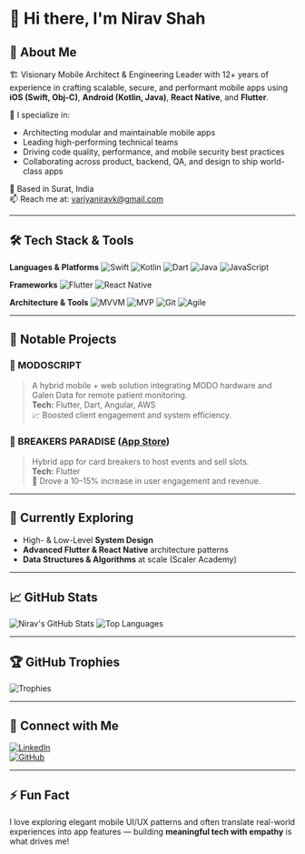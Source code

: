 # 👋 Hi there, I'm Nirav Shah

## 🚀 About Me
🏗️ Visionary Mobile Architect & Engineering Leader with 12+ years of experience in crafting scalable, secure, and performant mobile apps using **iOS (Swift, Obj-C)**, **Android (Kotlin, Java)**, **React Native**, and **Flutter**.

🔧 I specialize in:
- Architecting modular and maintainable mobile apps
- Leading high-performing technical teams
- Driving code quality, performance, and mobile security best practices
- Collaborating across product, backend, QA, and design to ship world-class apps

📍 Based in Surat, India  
📫 Reach me at: variyaniravk@gmail.com

---

## 🛠️ Tech Stack & Tools

**Languages & Platforms**
![Swift](https://img.shields.io/badge/Swift-F05138?style=for-the-badge&logo=swift&logoColor=white)
![Kotlin](https://img.shields.io/badge/Kotlin-0095D5?style=for-the-badge&logo=kotlin&logoColor=white)
![Dart](https://img.shields.io/badge/Dart-0175C2?style=for-the-badge&logo=dart&logoColor=white)
![Java](https://img.shields.io/badge/Java-ED8B00?style=for-the-badge&logo=java&logoColor=white)
![JavaScript](https://img.shields.io/badge/JavaScript-F7DF1E?style=for-the-badge&logo=javascript&logoColor=black)

**Frameworks**
![Flutter](https://img.shields.io/badge/Flutter-02569B?style=for-the-badge&logo=flutter&logoColor=white)
![React Native](https://img.shields.io/badge/React_Native-20232A?style=for-the-badge&logo=react&logoColor=61DAFB)

**Architecture & Tools**
![MVVM](https://img.shields.io/badge/Pattern-MVVM-informational?style=for-the-badge)
![MVP](https://img.shields.io/badge/Pattern-MVP-informational?style=for-the-badge)
![Git](https://img.shields.io/badge/Git-F05032?style=for-the-badge&logo=git&logoColor=white)
![Agile](https://img.shields.io/badge/Agile-0052CC?style=for-the-badge&logo=jira&logoColor=white)

---

## 📱 Notable Projects

### 🔹 MODOSCRIPT
> A hybrid mobile + web solution integrating MODO hardware and Galen Data for remote patient monitoring.  
**Tech:** Flutter, Dart, Angular, AWS  
📈 Boosted client engagement and system efficiency.

### 🔹 BREAKERS PARADISE ([App Store](#))
> Hybrid app for card breakers to host events and sell slots.  
**Tech:** Flutter  
🎯 Drove a 10–15% increase in user engagement and revenue.

---

## 🧠 Currently Exploring
- High- & Low-Level **System Design**
- **Advanced Flutter & React Native** architecture patterns
- **Data Structures & Algorithms** at scale (Scaler Academy)

---

## 📈 GitHub Stats

![Nirav's GitHub Stats](https://github-readme-stats.vercel.app/api?username=niravshah&show_icons=true&theme=radical)
![Top Languages](https://github-readme-stats.vercel.app/api/top-langs/?username=niravshah&layout=compact&theme=radical)

---

## 🏆 GitHub Trophies

![Trophies](https://github-profile-trophy.vercel.app/?username=niravshah&theme=onedark&row=1&column=6)

---

## 🔗 Connect with Me

[![LinkedIn](https://img.shields.io/badge/LinkedIn-blue?style=for-the-badge&logo=linkedin)](https://linkedin.com/in/yourlinkedin)  
[![GitHub](https://img.shields.io/badge/GitHub-171515?style=for-the-badge&logo=github&logoColor=white)](https://github.com/niravshah)

---

## ⚡ Fun Fact

I love exploring elegant mobile UI/UX patterns and often translate real-world experiences into app features — building **meaningful tech with empathy** is what drives me!
